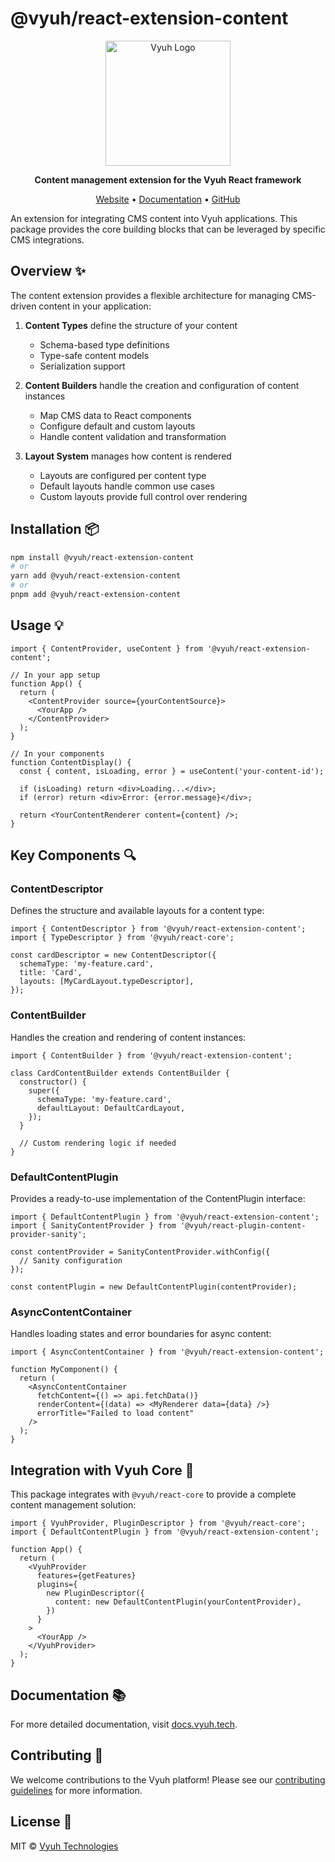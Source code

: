 # @vyuh/react-extension-content

<p align="center">
  <img src="https://github.com/vyuh-tech.png" alt="Vyuh Logo" width="200" />
</p>

<p align="center">
  <strong>Content management extension for the Vyuh React framework</strong>
</p>

<p align="center">
  <a href="https://vyuh.tech">Website</a> •
  <a href="https://docs.vyuh.tech">Documentation</a> •
  <a href="https://github.com/vyuh-tech/vyuh">GitHub</a>
</p>

An extension for integrating CMS content into Vyuh applications. This package
provides the core building blocks that can be leveraged by specific CMS
integrations.

## Overview ✨

The content extension provides a flexible architecture for managing CMS-driven
content in your application:

1. **Content Types** define the structure of your content

   - Schema-based type definitions
   - Type-safe content models
   - Serialization support

2. **Content Builders**️ handle the creation and configuration of content
   instances

   - Map CMS data to React components
   - Configure default and custom layouts
   - Handle content validation and transformation

3. **Layout System** manages how content is rendered
   - Layouts are configured per content type
   - Default layouts handle common use cases
   - Custom layouts provide full control over rendering

## Installation 📦

```bash
npm install @vyuh/react-extension-content
# or
yarn add @vyuh/react-extension-content
# or
pnpm add @vyuh/react-extension-content
```

## Usage 💡

```tsx
import { ContentProvider, useContent } from '@vyuh/react-extension-content';

// In your app setup
function App() {
  return (
    <ContentProvider source={yourContentSource}>
      <YourApp />
    </ContentProvider>
  );
}

// In your components
function ContentDisplay() {
  const { content, isLoading, error } = useContent('your-content-id');

  if (isLoading) return <div>Loading...</div>;
  if (error) return <div>Error: {error.message}</div>;

  return <YourContentRenderer content={content} />;
}
```

## Key Components 🔍

### ContentDescriptor

Defines the structure and available layouts for a content type:

```tsx
import { ContentDescriptor } from '@vyuh/react-extension-content';
import { TypeDescriptor } from '@vyuh/react-core';

const cardDescriptor = new ContentDescriptor({
  schemaType: 'my-feature.card',
  title: 'Card',
  layouts: [MyCardLayout.typeDescriptor],
});
```

### ContentBuilder

Handles the creation and rendering of content instances:

```tsx
import { ContentBuilder } from '@vyuh/react-extension-content';

class CardContentBuilder extends ContentBuilder {
  constructor() {
    super({
      schemaType: 'my-feature.card',
      defaultLayout: DefaultCardLayout,
    });
  }

  // Custom rendering logic if needed
}
```

### DefaultContentPlugin

Provides a ready-to-use implementation of the ContentPlugin interface:

```tsx
import { DefaultContentPlugin } from '@vyuh/react-extension-content';
import { SanityContentProvider } from '@vyuh/react-plugin-content-provider-sanity';

const contentProvider = SanityContentProvider.withConfig({
  // Sanity configuration
});

const contentPlugin = new DefaultContentPlugin(contentProvider);
```

### AsyncContentContainer

Handles loading states and error boundaries for async content:

```tsx
import { AsyncContentContainer } from '@vyuh/react-extension-content';

function MyComponent() {
  return (
    <AsyncContentContainer
      fetchContent={() => api.fetchData()}
      renderContent={(data) => <MyRenderer data={data} />}
      errorTitle="Failed to load content"
    />
  );
}
```

## Integration with Vyuh Core 🔗

This package integrates with `@vyuh/react-core` to provide a complete content
management solution:

```tsx
import { VyuhProvider, PluginDescriptor } from '@vyuh/react-core';
import { DefaultContentPlugin } from '@vyuh/react-extension-content';

function App() {
  return (
    <VyuhProvider
      features={getFeatures}
      plugins={
        new PluginDescriptor({
          content: new DefaultContentPlugin(yourContentProvider),
        })
      }
    >
      <YourApp />
    </VyuhProvider>
  );
}
```

## Documentation 📚

For more detailed documentation, visit [docs.vyuh.tech](https://docs.vyuh.tech).

## Contributing 🤝

We welcome contributions to the Vyuh platform! Please see our
[contributing guidelines](https://github.com/vyuh-tech/vyuh/blob/main/CONTRIBUTING.md)
for more information.

## License 📄

MIT © [Vyuh Technologies](https://vyuh.tech)
